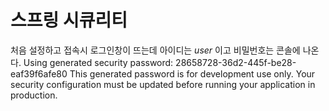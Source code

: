 # 스프링 시큐리티

처음 설정하고 접속시 로그인창이 뜨는데 아이디는 *user* 이고 비밀번호는 콘솔에 나온다.
Using generated security password: 28658728-36d2-445f-be28-eaf39f6afe80
This generated password is for development use only. Your security configuration must be updated before running your application in production.
